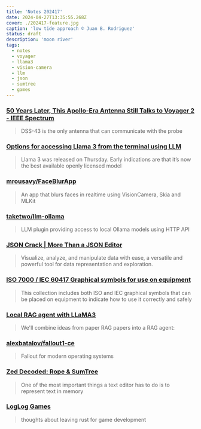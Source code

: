 ```yaml
---
title: 'Notes 202417'
date: 2024-04-27T13:35:55.268Z
cover: ./202417-feature.jpg
caption: 'low tide approach © Juan B. Rodriguez'
status: draft
description: 'moon river'
tags:
  - notes
  - voyager
  - llama3
  - vision-camera
  - llm
  - json
  - sumtree
  - games
---
```


### [50 Years Later, This Apollo-Era Antenna Still Talks to Voyager 2 - IEEE Spectrum](https://spectrum.ieee.org/apollo-era-antenna-voyager-2)

> DSS-43 is the only antenna that can communicate with the probe

### [Options for accessing Llama 3 from the terminal using LLM](https://simonwillison.net/2024/Apr/22/llama-3/)

> Llama 3 was released on Thursday. Early indications are that it’s now the best available openly licensed model

### [mrousavy/FaceBlurApp](https://github.com/mrousavy/FaceBlurApp)

> An app that blurs faces in realtime using VisionCamera, Skia and MLKit

### [taketwo/llm-ollama](https://github.com/taketwo/llm-ollama)

> LLM plugin providing access to local Ollama models using HTTP API

### [JSON Crack | More Than a JSON Editor](https://jsoncrack.com/)

> Visualize, analyze, and manipulate data with ease, a versatile and powerful tool for data representation and exploration.

### [ISO 7000 / IEC 60417 Graphical symbols for use on equipment](https://www.iso.org/obp/ui#iso:pub:PUB400008:en)

> This collection includes both ISO and IEC graphical symbols that can be placed on equipment to indicate how to use it correctly and safely

### [Local RAG agent with LLaMA3](https://github.com/langchain-ai/langgraph/blob/main/examples/rag/langgraph_rag_agent_llama3_local.ipynb)

> We'll combine ideas from paper RAG papers into a RAG agent:

### [alexbatalov/fallout1-ce](https://github.com/alexbatalov/fallout1-ce)

> Fallout for modern operating systems

### [Zed Decoded: Rope & SumTree](https://zed.dev/blog/zed-decoded-rope-sumtree)

> One of the most important things a text editor has to do is to represent text in memory

### [LogLog Games](https://loglog.games/blog/leaving-rust-gamedev/#closing-thoughts)

> thoughts about leaving rust for game development
